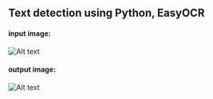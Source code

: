 ## Text detection using Python, EasyOCR


#### input image:
![Alt text](/data/test2.jpg "input image")


#### output image:
![Alt text](/images/test2.jpg "input image")